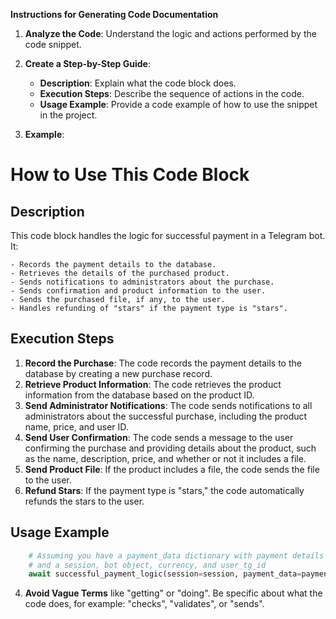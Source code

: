 **Instructions for Generating Code Documentation**

1. **Analyze the Code**: Understand the logic and actions performed by the code snippet.

2. **Create a Step-by-Step Guide**:
    - **Description**: Explain what the code block does.
    - **Execution Steps**: Describe the sequence of actions in the code.
    - **Usage Example**: Provide a code example of how to use the snippet in the project.

3. **Example**:

How to Use This Code Block
=========================================================================================

Description
-------------------------
This code block handles the logic for successful payment in a Telegram bot.  It: 

    - Records the payment details to the database.
    - Retrieves the details of the purchased product.
    - Sends notifications to administrators about the purchase.
    - Sends confirmation and product information to the user.
    - Sends the purchased file, if any, to the user.
    - Handles refunding of "stars" if the payment type is "stars". 

Execution Steps
-------------------------
1. **Record the Purchase**: The code records the payment details to the database by creating a new purchase record.
2. **Retrieve Product Information**: The code retrieves the product information from the database based on the product ID. 
3. **Send Administrator Notifications**: The code sends notifications to all administrators about the successful purchase, including the product name, price, and user ID.
4. **Send User Confirmation**: The code sends a message to the user confirming the purchase and providing details about the product, such as the name, description, price, and whether or not it includes a file.
5. **Send Product File**: If the product includes a file, the code sends the file to the user.
6. **Refund Stars**: If the payment type is "stars," the code automatically refunds the stars to the user.


Usage Example
-------------------------

```python
    # Assuming you have a payment_data dictionary with payment details
    # and a session, bot object, currency, and user_tg_id
    await successful_payment_logic(session=session, payment_data=payment_data, currency=currency, user_tg_id=user_tg_id, bot=bot) 
```

4. **Avoid Vague Terms** like "getting" or "doing". Be specific about what the code does, for example: "checks", "validates", or "sends".